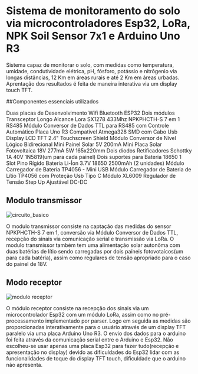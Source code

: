 
# Sistema de monitoramento do solo via microcontroladores Esp32, LoRa, NPK Soil Sensor 7x1 e Arduino Uno R3



Sistema capaz de monitorar o solo, com medidas como temperatura, umidade, condutividade elétrica, pH, fósforo, potássio e nitrôgenio via longas distâncias, 12 Km em áreas rurais e até 2 Km em áreas urbadas. Aprentação dos resultados é feita de maneira interativa via um display touch TFT. 

##Componentes essenciais utilizados

Duas placas de Desenvolvimento Wifi Bluetooth ESP32
Dois módulos Transceptor Longo Alcance Lora SX1278 433Mhz
NPKPHCTH-S 7 em 1 RS485
Módulo Conversor de Dados TTL para RS485 com Controle Automático
Placa Uno R3 Compatível Atmega328 SMD com Cabo Usb
Display LCD TFT 2.4" Touchscreen Shield
Módulo Conversor de Nível Lógico Bidirecional
Mini Painel Solar 5V 200mA
Mini Placa Solar Fotovoltaica 18V 277mA 5W 165x220mm
Dois diodos Retificadores Schottky 1A 40V 1N5819(um para cada painel)
Dois suportes para Bateria 18650 1 Slot Pino Rígido
Bateria Li-Íon 3.7V 18650 2500mAh (2 unidades)
Módulo Carregador de Bateria TP4056 - Mini USB
Módulo Carregador de Bateria de Lítio TP4056 com Proteção Usb Tipo C
Módulo XL6009 Regulador de Tensão Step Up Ajustável DC-DC


## Modulo transmissor


![circuito_basico](https://github.com/user-attachments/assets/be7079a1-0018-49fd-9312-d074f9905291)

O modulo transmissor consiste na captação das medidas do sensor NPKPHCTH-S 7 em 1, conversão via Módulo Conversor de Dados TTL, recepção do sinais via comunicação serial e transmissão via LoRa.
O modulo transmissor também tem uma alimentação solar autonôma com duas batérias de lítio sendo carregadas por dois paíneis fotovotaícos(um para cada batéria), assim como regulares de tensão apropriado para o caso do paínel de 18V.



## Modo receptor



![modulo receptor](https://github.com/user-attachments/assets/1ab9d6b4-26ea-485a-aa82-688e10768782)



O módulo receptor consiste na recepção dos sinais via um microcontrolador Esp32 com um módulo LoRa, assim como no pré-processamento implementado por parser. Logo em seguida as medidas são proporcionadas interativamente para o usuário através de um display TFT paralelo via uma placa Arduino Uno R3. O envio dos dados para o arduino foi feita através da comunicação serial entre o Arduino e Esp32. Não escolheu-se usar apenas uma placa Esp32 para fazer tudo(recepção e apresentação no display) devido as dificuldades do Esp32 lidar com as funcionalidades de toque do display TFT touch, dificuldade que o arduino não apresenta. 





